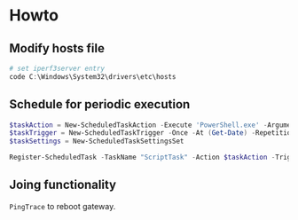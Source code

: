 # Howto

## Modify hosts file

```ps1
# set iperf3server entry
code C:\Windows\System32\drivers\etc\hosts
```

## Schedule for periodic execution

```ps1
$taskAction = New-ScheduledTaskAction -Execute 'PowerShell.exe' -Argument '-File "D:\OneDrive\Projects\Coding\iperf3_watcher\run.ps1"'
$taskTrigger = New-ScheduledTaskTrigger -Once -At (Get-Date) -RepetitionInterval (New-TimeSpan -Minutes 10) -RepetitionDuration ([TimeSpan]::MaxValue)
$taskSettings = New-ScheduledTaskSettingsSet

Register-ScheduledTask -TaskName "ScriptTask" -Action $taskAction -Trigger $taskTrigger -Settings $taskSettings
```

## Joing functionality

`PingTrace` to reboot gateway.
